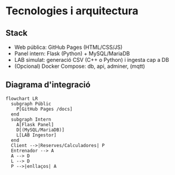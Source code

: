 # Tecnologies i arquitectura

## Stack
- Web pública: GitHub Pages (HTML/CSS/JS)
- Panel intern: Flask (Python) + MySQL/MariaDB
- LAB simulat: generació CSV (C++ o Python) i ingesta cap a DB
- (Opcional) Docker Compose: db, api, adminer, (mqtt)

## Diagrama d'integració
```mermaid
flowchart LR
  subgraph Públic
    P[GitHub Pages /docs]
  end
  subgraph Intern
    A[Flask Panel]
    D[(MySQL/MariaDB)]
    L[LAB Ingestor]
  end
  Client -->|Reserves/Calculadores| P
  Entrenador --> A
  A --> D
  L --> D
  P -->|enllaços| A
